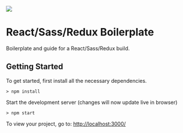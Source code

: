 ![](http://i.imgur.com/DUiL9yn.png)

# React/Sass/Redux Boilerplate

Boilerplate and guide for a React/Sass/Redux build.

## Getting Started

To get started, first install all the necessary dependencies.
```
> npm install
```

Start the development server (changes will now update live in browser)
```
> npm start
```

To view your project, go to: [http://localhost:3000/](http://localhost:3000/)
